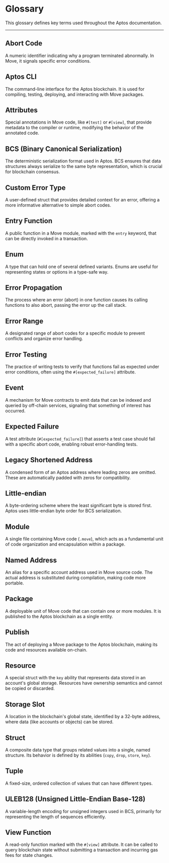 # Glossary

This glossary defines key terms used throughout the Aptos documentation.

---

## Abort Code
A numeric identifier indicating why a program terminated abnormally. In Move, it signals specific error conditions.

## Aptos CLI
The command-line interface for the Aptos blockchain. It is used for compiling, testing, deploying, and interacting with Move packages.

## Attributes
Special annotations in Move code, like `#[test]` or `#[view]`, that provide metadata to the compiler or runtime, modifying the behavior of the annotated code.

## BCS (Binary Canonical Serialization)
The deterministic serialization format used in Aptos. BCS ensures that data structures always serialize to the same byte representation, which is crucial for blockchain consensus.

## Custom Error Type
A user-defined struct that provides detailed context for an error, offering a more informative alternative to simple abort codes.

## Entry Function
A public function in a Move module, marked with the `entry` keyword, that can be directly invoked in a transaction.

## Enum
A type that can hold one of several defined variants. Enums are useful for representing states or options in a type-safe way.

## Error Propagation
The process where an error (abort) in one function causes its calling functions to also abort, passing the error up the call stack.

## Error Range
A designated range of abort codes for a specific module to prevent conflicts and organize error handling.

## Error Testing
The practice of writing tests to verify that functions fail as expected under error conditions, often using the `#[expected_failure]` attribute.

## Event
A mechanism for Move contracts to emit data that can be indexed and queried by off-chain services, signaling that something of interest has occurred.

## Expected Failure
A test attribute (`#[expected_failure]`) that asserts a test case should fail with a specific abort code, enabling robust error-handling tests.

## Legacy Shortened Address
A condensed form of an Aptos address where leading zeros are omitted. These are automatically padded with zeros for compatibility.

## Little-endian
A byte-ordering scheme where the least significant byte is stored first. Aptos uses little-endian byte order for BCS serialization.

## Module
A single file containing Move code (`.move`), which acts as a fundamental unit of code organization and encapsulation within a package.

## Named Address
An alias for a specific account address used in Move source code. The actual address is substituted during compilation, making code more portable.

## Package
A deployable unit of Move code that can contain one or more modules. It is published to the Aptos blockchain as a single entity.

## Publish
The act of deploying a Move package to the Aptos blockchain, making its code and resources available on-chain.

## Resource
A special struct with the `key` ability that represents data stored in an account's global storage. Resources have ownership semantics and cannot be copied or discarded.

## Storage Slot
A location in the blockchain's global state, identified by a 32-byte address, where data (like accounts or objects) can be stored.

## Struct
A composite data type that groups related values into a single, named structure. Its behavior is defined by its abilities (`copy`, `drop`, `store`, `key`).

## Tuple
A fixed-size, ordered collection of values that can have different types.

## ULEB128 (Unsigned Little-Endian Base-128)
A variable-length encoding for unsigned integers used in BCS, primarily for representing the length of sequences efficiently.

## View Function
A read-only function marked with the `#[view]` attribute. It can be called to query blockchain state without submitting a transaction and incurring gas fees for state changes.